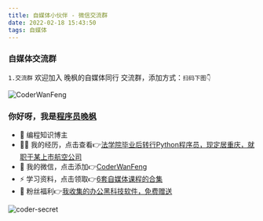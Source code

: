 ```yaml
---
title: 自媒体小伙伴 - 微信交流群
date: 2022-02-18 15:43:50
tags: 自媒体
---
```





### 自媒体交流群

<!-- more -->



`1.交流群`
欢迎加入 晚枫的自媒体同行 交流群，添加方式：``扫码下图👇``

![CoderWanFeng](https://www.python-office.com/api/img-cdn/group/1-wemedia-group.jpg)

### 你好呀，我是[程序员晚枫](https://mp.weixin.qq.com/s/9hGurnWoFOaNwZKFoK_Vlw)
- 🐧 编程知识博主
- 👨‍💻 我的经历，点击查看👉[法学院毕业后转行Python程序员，现定居重庆，就职于某上市航空公司](https://www.bilibili.com/video/BV1uT4y1i7J8)
- 💬 我的微信，点击添加👉[CoderWanFeng](https://www.python-office.com/api/img-cdn/qrcode.jpg)
- ⚡ 学习资料，点击领取👉[6套自媒体课程的合集](https://mp.weixin.qq.com/s/QSFUzwPZMnIQDFdt_JQXug)
- 🎁 粉丝福利👉[我收集的办公黑科技软件，免费赠送](https://mp.weixin.qq.com/mp/appmsgalbum?__biz=Mzg2MjU3ODYyNA==&action=getalbum&album_id=2186546268016017410&scene=173&from_msgid=2247485082&from_itemidx=1&count=3&nolastread=1#wechat_redirect)


![coder-secret](https://www.python-office.com/api/img-cdn/coder-secret.jpg)

